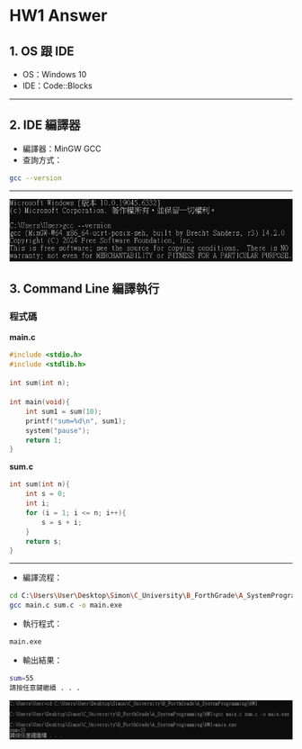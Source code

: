 # HW1 Answer

## 1. OS 跟 IDE
- OS：Windows 10  
- IDE：Code::Blocks  

---

## 2. IDE 編譯器
- 編譯器：MinGW GCC  
- 查詢方式：  
```bash
gcc --version
```
---
![第一題跟第二題](Q1andQ2.png)
## 3. Command Line 編譯執行

### 程式碼
**main.c**
```c
#include <stdio.h>
#include <stdlib.h>

int sum(int n);

int main(void){
    int sum1 = sum(10);
    printf("sum=%d\n", sum1);
    system("pause");
    return 1;
}
```
**sum.c**
```c
int sum(int n){
    int s = 0;
    int i;
    for (i = 1; i <= n; i++){
        s = s + i;
    }
    return s;
}
```

---
- 編譯流程：
```bash
cd C:\Users\User\Desktop\Simon\C_University\B_ForthGrade\A_SystemProgramming\HW1
gcc main.c sum.c -o main.exe
```

- 執行程式：
```bash
main.exe
```

- 輸出結果：
```bash
sum=55
請按任意鍵繼續 . . .
```
![第三題](Q3.png)
